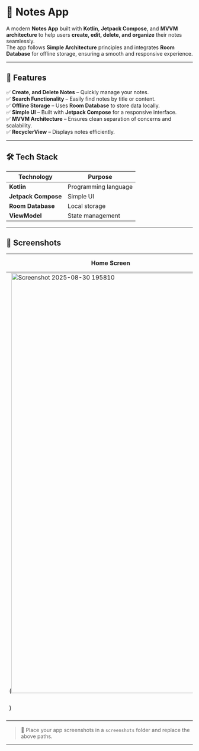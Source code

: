 # 📝 Notes App

A modern **Notes App** built with **Kotlin**, **Jetpack Compose**, and **MVVM architecture** to help users **create, edit, delete, and organize** their notes seamlessly.  
The app follows **Simple Architecture** principles and integrates **Room Database** for offline storage, ensuring a smooth and responsive experience.

---

## 🚀 Features

✅ **Create, and Delete Notes** – Quickly manage your notes.  
✅ **Search Functionality** – Easily find notes by title or content.  
✅ **Offline Storage** – Uses **Room Database** to store data locally.  
✅ **Simple UI** – Built with **Jetpack Compose** for a responsive interface.  
✅ **MVVM Architecture** – Ensures clean separation of concerns and scalability.    
✅ **RecyclerView** – Displays notes efficiently.  

---

## 🛠️ Tech Stack

| **Technology**        | **Purpose**                |
|-----------------------|----------------------------|
| **Kotlin**            | Programming language       |
| **Jetpack Compose**   | Simple UI                  |
| **Room Database**     | Local storage              |
| **ViewModel**         | State management           |


---

## 📸 Screenshots

| Home Screen | Add Note | View Note |
|------------|-----------|-----------|
|(<img width="542" height="1135" alt="Screenshot 2025-08-30 195810" src="https://github.com/user-attachments/assets/02b80cf1-513b-4890-91d3-f2beb12e2ee0" />
) | ![Add Note](./screenshots/add.png) | ![View](./screenshots/view.png) |

> 📌 Place your app screenshots in a `screenshots` folder and replace the above paths.

---


